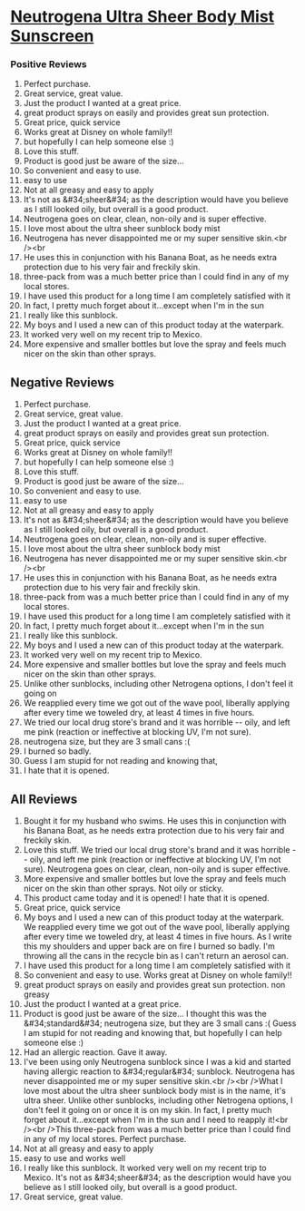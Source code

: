 # [Neutrogena Ultra Sheer Body Mist Sunscreen](https://products.checkmycream.com/products/Neutrogena-Ultra-Sheer-Body-Mist-Sunscreen.html)

### Positive Reviews

<ol>
      <li>Perfect purchase.</li>
      <li>Great service, great value.</li>
      <li>Just the product I wanted at a great price.</li>
      <li>great product sprays on easily and provides great sun protection.</li>
      <li>Great price, quick service</li>
      <li>Works great at Disney on whole family!!</li>
      <li>but hopefully I can help someone else :)</li>
      <li>Love this stuff.  </li>
      <li>Product is good just be aware of the size...</li>
      <li>So convenient and easy to use.</li>
      <li>easy to use  </li>
      <li>Not at all greasy and easy to apply</li>
      <li>It&#x27;s not as &amp;#34;sheer&amp;#34; as the description would have you believe as I still looked oily, but overall is a good product.</li>
      <li>Neutrogena goes on clear, clean, non-oily and is super effective.</li>
      <li>I love most about the ultra sheer sunblock body mist</li>
      <li>Neutrogena has never disappointed me or my super sensitive skin.&lt;br /&gt;&lt;br</li>
      <li>He uses this in conjunction with his Banana Boat, as he needs extra protection due to his very fair and freckily skin.</li>
      <li>three-pack from was a much better price than I could find in any of my local stores.</li>
      <li>I have used this product for a long time  I am completely satisfied with it</li>
      <li>In fact, I pretty much forget about it...except when I&#x27;m in the sun</li>
      <li>I really like this sunblock.  </li>
      <li>My boys and I used a new can of this product today at the waterpark.  </li>
      <li>It worked very well on my recent trip to Mexico.  </li>
      <li>More expensive and smaller bottles but love the spray and feels much nicer on the skin than other sprays.</li>
</ol>


<h2>Negative Reviews</h2>
<ol>
<li> Perfect purchase.</li>
<li> Great service, great value.</li>
<li> Just the product I wanted at a great price.</li>
<li> great product sprays on easily and provides great sun protection.</li>
<li> Great price, quick service</li>
<li> Works great at Disney on whole family!!</li>
<li> but hopefully I can help someone else :)</li>
<li> Love this stuff.  </li>
<li> Product is good just be aware of the size...</li>
<li> So convenient and easy to use.</li>
<li> easy to use  </li>
<li> Not at all greasy and easy to apply</li>
<li> It&#x27;s not as &amp;#34;sheer&amp;#34; as the description would have you believe as I still looked oily, but overall is a good product.</li>
<li> Neutrogena goes on clear, clean, non-oily and is super effective.</li>
<li> I love most about the ultra sheer sunblock body mist</li>
<li> Neutrogena has never disappointed me or my super sensitive skin.&lt;br /&gt;&lt;br</li>
<li> He uses this in conjunction with his Banana Boat, as he needs extra protection due to his very fair and freckily skin.</li>
<li> three-pack from was a much better price than I could find in any of my local stores.</li>
<li> I have used this product for a long time  I am completely satisfied with it</li>
<li> In fact, I pretty much forget about it...except when I&#x27;m in the sun</li>
<li> I really like this sunblock.  </li>
<li> My boys and I used a new can of this product today at the waterpark.  </li>
<li> It worked very well on my recent trip to Mexico.  </li>
<li> More expensive and smaller bottles but love the spray and feels much nicer on the skin than other sprays.</li>
<li> Unlike other sunblocks, including other Netrogena options, I don&#x27;t feel it going on</li>
<li> We reapplied every time we got out of the wave pool, liberally applying after every time we toweled dry, at least 4 times in five hours.</li>
<li> We tried our local drug store&#x27;s brand and it was horrible -- oily, and left me pink (reaction or ineffective at blocking UV, I&#x27;m not sure).  </li>
<li> neutrogena size, but they are 3 small cans :(  </li>
<li> I burned so badly.</li>
<li> Guess I am stupid for not reading and knowing that,</li>
<li> I hate that it is opened.</li>
</ol>

<h2>All Reviews</h2>

<ol>
    <li> Bought it for my husband who swims.  He uses this in conjunction with his Banana Boat, as he needs extra protection due to his very fair and freckily skin.</li>
    <li> Love this stuff.  We tried our local drug store&#x27;s brand and it was horrible -- oily, and left me pink (reaction or ineffective at blocking UV, I&#x27;m not sure).  Neutrogena goes on clear, clean, non-oily and is super effective.</li>
    <li> More expensive and smaller bottles but love the spray and feels much nicer on the skin than other sprays. Not oily or sticky.</li>
    <li> This product came today and it is opened! I hate that it is opened.</li>
    <li> Great price, quick service</li>
    <li> My boys and I used a new can of this product today at the waterpark.  We reapplied every time we got out of the wave pool, liberally applying after every time we toweled dry, at least 4 times in five hours. As I write this my shoulders and upper back are on fire I burned so badly. I&#x27;m throwing all the cans in the recycle bin as I can&#x27;t return an aerosol can.</li>
    <li> I have used this product for a long time  I am completely satisfied with it</li>
    <li> So convenient and easy to use. Works great at Disney on whole family!!</li>
    <li> great product sprays on easily and provides great sun protection. non greasy</li>
    <li> Just the product I wanted at a great price.</li>
    <li> Product is good just be aware of the size... I thought this was the &amp;#34;standard&amp;#34; neutrogena size, but they are 3 small cans :(  Guess I am stupid for not reading and knowing that, but hopefully I can help someone else :)</li>
    <li> Had an allergic reaction.  Gave it away.</li>
    <li> I&#x27;ve been using only Neutrogena sunblock since I was a kid and started having allergic reaction to &amp;#34;regular&amp;#34; sunblock. Neutrogena has never disappointed me or my super sensitive skin.&lt;br /&gt;&lt;br /&gt;What I love most about the ultra sheer sunblock body mist is in the name, it&#x27;s ultra sheer. Unlike other sunblocks, including other Netrogena options, I don&#x27;t feel it going on or once it is on my skin. In fact, I pretty much forget about it...except when I&#x27;m in the sun and I need to reapply it!&lt;br /&gt;&lt;br /&gt;This three-pack from was a much better price than I could find in any of my local stores. Perfect purchase.</li>
    <li> Not at all greasy and easy to apply</li>
    <li> easy to use  and  works well</li>
    <li> I really like this sunblock.  It worked very well on my recent trip to Mexico.  It&#x27;s not as &amp;#34;sheer&amp;#34; as the description would have you believe as I still looked oily, but overall is a good product.</li>
    <li> Great service, great value.</li>
</ol>




